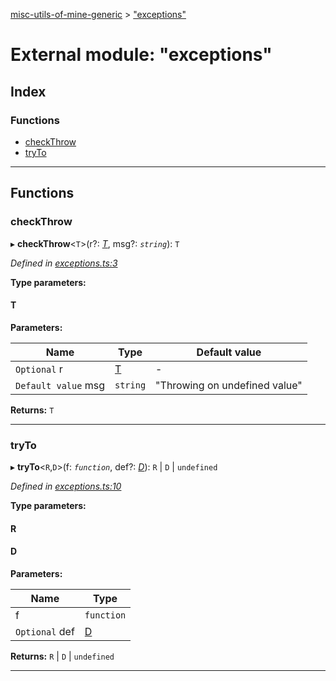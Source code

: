 [misc-utils-of-mine-generic](../README.md) > ["exceptions"](../modules/_exceptions_.md)

# External module: "exceptions"

## Index

### Functions

* [checkThrow](_exceptions_.md#checkthrow)
* [tryTo](_exceptions_.md#tryto)

---

## Functions

<a id="checkthrow"></a>

###  checkThrow

▸ **checkThrow**<`T`>(r?: *[T]()*, msg?: *`string`*): `T`

*Defined in [exceptions.ts:3](https://github.com/cancerberoSgx/misc-utils-of-mine/blob/dca33e4/misc-utils-of-mine-generic/src/exceptions.ts#L3)*

**Type parameters:**

#### T 
**Parameters:**

| Name | Type | Default value |
| ------ | ------ | ------ |
| `Optional` r | [T]() | - |
| `Default value` msg | `string` | &quot;Throwing on undefined value&quot; |

**Returns:** `T`

___
<a id="tryto"></a>

###  tryTo

▸ **tryTo**<`R`,`D`>(f: *`function`*, def?: *[D]()*): `R` \| `D` \| `undefined`

*Defined in [exceptions.ts:10](https://github.com/cancerberoSgx/misc-utils-of-mine/blob/dca33e4/misc-utils-of-mine-generic/src/exceptions.ts#L10)*

**Type parameters:**

#### R 
#### D 
**Parameters:**

| Name | Type |
| ------ | ------ |
| f | `function` |
| `Optional` def | [D]() |

**Returns:** `R` \| `D` \| `undefined`

___

